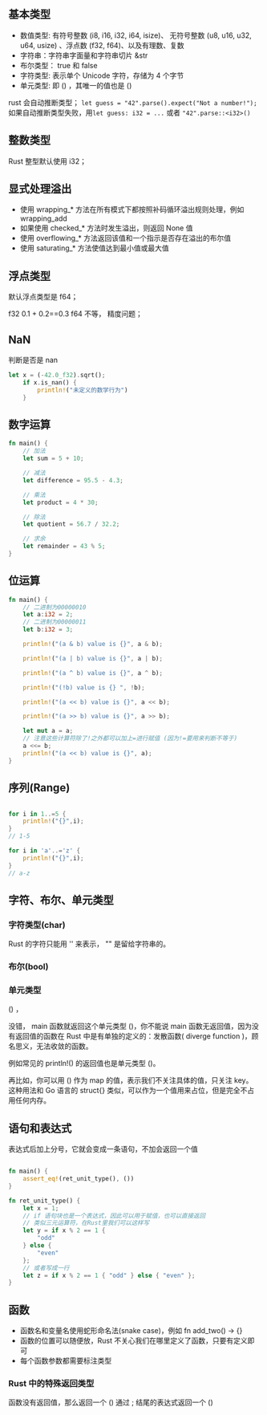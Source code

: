 
## 基本类型

- 数值类型: 有符号整数 (i8, i16, i32, i64, isize)、 无符号整数 (u8, u16, u32, u64, usize) 、浮点数 (f32, f64)、以及有理数、复数
- 字符串：字符串字面量和字符串切片 &str
- 布尔类型： true 和 false
- 字符类型: 表示单个 Unicode 字符，存储为 4 个字节
- 单元类型: 即 () ，其唯一的值也是 ()

rust 会自动推断类型；
`let guess = "42".parse().expect("Not a number!");`
如果自动推断类型失败，用`let guess: i32 = ...` 或者 `"42".parse::<i32>()`

## 整数类型

Rust 整型默认使用 i32；

## 显式处理溢出

- 使用 wrapping\_\* 方法在所有模式下都按照补码循环溢出规则处理，例如 wrapping_add
- 如果使用 checked\_\* 方法时发生溢出，则返回 None 值
- 使用 overflowing\_\* 方法返回该值和一个指示是否存在溢出的布尔值
- 使用 saturating\_\* 方法使值达到最小值或最大值

## 浮点类型

默认浮点类型是 f64；

f32 0.1 + 0.2==0.3
f64 不等， 精度问题；

## NaN

判断是否是 nan

```rust
let x = (-42.0_f32).sqrt();
    if x.is_nan() {
        println!("未定义的数学行为")
    }

```

## 数字运算

```rust
fn main() {
    // 加法
    let sum = 5 + 10;

    // 减法
    let difference = 95.5 - 4.3;

    // 乘法
    let product = 4 * 30;

    // 除法
    let quotient = 56.7 / 32.2;

    // 求余
    let remainder = 43 % 5;
}
```

## 位运算

```rust
fn main() {
    // 二进制为00000010
    let a:i32 = 2;
    // 二进制为00000011
    let b:i32 = 3;

    println!("(a & b) value is {}", a & b);

    println!("(a | b) value is {}", a | b);

    println!("(a ^ b) value is {}", a ^ b);

    println!("(!b) value is {} ", !b);

    println!("(a << b) value is {}", a << b);

    println!("(a >> b) value is {}", a >> b);

    let mut a = a;
    // 注意这些计算符除了!之外都可以加上=进行赋值 (因为!=要用来判断不等于)
    a <<= b;
    println!("(a << b) value is {}", a);
}
```

## 序列(Range)

```rust

for i in 1..=5 {
    println!("{}",i);
}
// 1-5

for i in 'a'..='z' {
    println!("{}",i);
}
// a-z
```

## 字符、布尔、单元类型

### 字符类型(char)

Rust 的字符只能用 '' 来表示， "" 是留给字符串的。

### 布尔(bool)

### 单元类型

() ，

没错， main 函数就返回这个单元类型 ()，你不能说 main 函数无返回值，因为没有返回值的函数在 Rust 中是有单独的定义的：发散函数( diverge function )，顾名思义，无法收敛的函数。

例如常见的 println!() 的返回值也是单元类型 ()。

再比如，你可以用 () 作为 map 的值，表示我们不关注具体的值，只关注 key。 这种用法和 Go 语言的 struct{} 类似，可以作为一个值用来占位，但是完全不占用任何内存。

## 语句和表达式

表达式后加上分号，它就会变成一条语句，不加会返回一个值

```rust

fn main() {
    assert_eq!(ret_unit_type(), ())
}

fn ret_unit_type() {
    let x = 1;
    // if 语句块也是一个表达式，因此可以用于赋值，也可以直接返回
    // 类似三元运算符，在Rust里我们可以这样写
    let y = if x % 2 == 1 {
        "odd"
    } else {
        "even"
    };
    // 或者写成一行
    let z = if x % 2 == 1 { "odd" } else { "even" };
}
```

## 函数

- 函数名和变量名使用蛇形命名法(snake case)，例如 fn add_two() -> {}
- 函数的位置可以随便放，Rust 不关心我们在哪里定义了函数，只要有定义即可
- 每个函数参数都需要标注类型

### Rust 中的特殊返回类型

函数没有返回值，那么返回一个 ()
通过 ; 结尾的表达式返回一个 ()